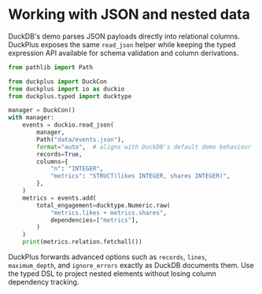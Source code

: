 # Working with JSON and nested data

DuckDB's demo parses JSON payloads directly into relational columns. DuckPlus
exposes the same ``read_json`` helper while keeping the typed expression API
available for schema validation and column derivations.

```python
from pathlib import Path

from duckplus import DuckCon
from duckplus import io as duckio
from duckplus.typed import ducktype

manager = DuckCon()
with manager:
    events = duckio.read_json(
        manager,
        Path("data/events.json"),
        format="auto",  # aligns with DuckDB's default demo behaviour
        records=True,
        columns={
            "n": "INTEGER",
            "metrics": "STRUCT(likes INTEGER, shares INTEGER)",
        },
    )
    metrics = events.add(
        total_engagement=ducktype.Numeric.raw(
            "metrics.likes + metrics.shares",
            dependencies=["metrics"],
        )
    )
    print(metrics.relation.fetchall())
```

DuckPlus forwards advanced options such as ``records``, ``lines``,
``maximum_depth``, and ``ignore_errors`` exactly as DuckDB documents them. Use
the typed DSL to project nested elements without losing column dependency
tracking.
